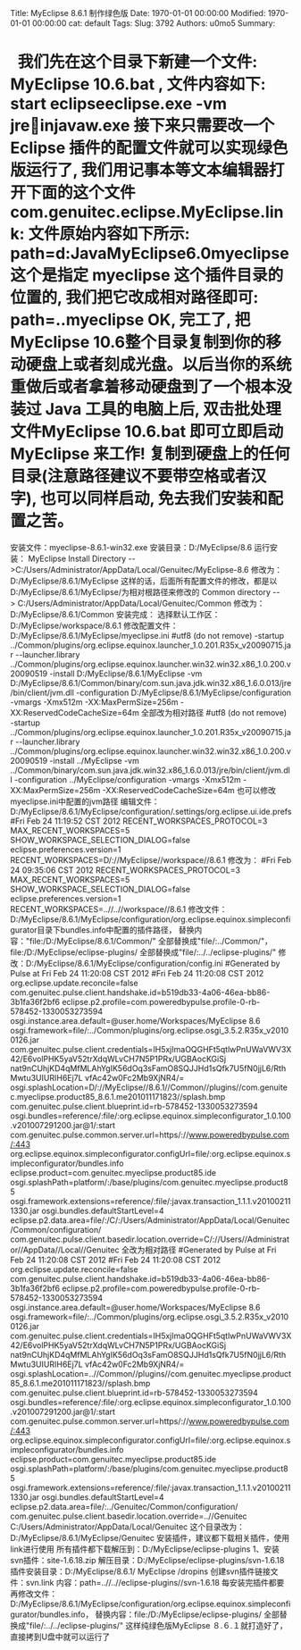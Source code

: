 Title: MyEclipse 8.6.1 制作绿色版
Date: 1970-01-01 00:00:00
Modified: 1970-01-01 00:00:00
cat: default
Tags: 
Slug: 3792
Authors: u0mo5 
Summary: 


 
我们先在这个目录下新建一个文件: MyEclipse 10.6.bat , 文件内容如下: start eclipseeclipse.exe -vm jreinjavaw.exe 接下来只需要改一个Eclipse 插件的配置文件就可以实现绿色版运行了, 我们用记事本等文本编辑器打开下面的这个文件 com.genuitec.eclipse.MyEclipse.link: 文件原始内容如下所示: path=d:JavaMyEclipse6.0myeclipse 这个是指定 myeclipse 这个插件目录的位置的, 我们把它改成相对路径即可: path=..myeclipse OK, 完工了, 把MyEclipse 10.6整个目录复制到你的移动硬盘上或者刻成光盘。以后当你的系统重做后或者拿着移动硬盘到了一个根本没装过 Java 工具的电脑上后, 双击批处理文件MyEclipse 10.6.bat 即可立即启动 MyEclipse 来工作! 复制到硬盘上的任何目录(注意路径建议不要带空格或者汉字), 也可以同样启动, 免去我们安装和配置之苦。
======================================================
安装文件：myeclipse-8.6.1-win32.exe
安装目录：D:/MyEclipse/8.6
运行安装：
MyEclipse Install Directory --&gt;C:/Users/Administrator/AppData/Local/Genuitec/MyEclipse-8.6
修改为：D:/MyEclipse/8.6.1/MyEclipse
这样的话，后面所有配置文件的修改，都是以D:/MyEclipse/8.6.1/MyEclipse/为相对根路径来修改的
Common directory --&gt; C:/Users/Administrator/AppData/Local/Genuitec/Common
修改为：D:/MyEclipse/8.6.1/Common
安装完成：
选择默认工作区：D:/MyEclipse/workspace/8.6.1
修改配置文件：D:/MyEclipse/8.6.1/MyEclipse/myeclipse.ini
#utf8 (do not remove)
-startup
../Common/plugins/org.eclipse.equinox.launcher_1.0.201.R35x_v20090715.jar
--launcher.library
../Common/plugins/org.eclipse.equinox.launcher.win32.win32.x86_1.0.200.v20090519
-install
D:/MyEclipse/8.6.1/MyEclipse
-vm
D:/MyEclipse/8.6.1/Common/binary/com.sun.java.jdk.win32.x86_1.6.0.013/jre/bin/client/jvm.dll
-configuration
D:/MyEclipse/8.6.1/MyEclipse/configuration
-vmargs
-Xmx512m
-XX:MaxPermSize=256m
-XX:ReservedCodeCacheSize=64m
全部改为相对路径
#utf8 (do not remove)
-startup
../Common/plugins/org.eclipse.equinox.launcher_1.0.201.R35x_v20090715.jar
--launcher.library
../Common/plugins/org.eclipse.equinox.launcher.win32.win32.x86_1.0.200.v20090519
-install
../MyEclipse
-vm
../Common/binary/com.sun.java.jdk.win32.x86_1.6.0.013/jre/bin/client/jvm.dll
-configuration
../MyEclipse/configuration
-vmargs
-Xmx512m
-XX:MaxPermSize=256m
-XX:ReservedCodeCacheSize=64m
也可以修改myeclipse.ini中配置的jvm路径
编辑文件：D:/MyEclipse/8.6.1/MyEclipse/configuration/.settings/org.eclipse.ui.ide.prefs
#Fri Feb 24 11:19:52 CST 2012
RECENT_WORKSPACES_PROTOCOL=3
MAX_RECENT_WORKSPACES=5
SHOW_WORKSPACE_SELECTION_DIALOG=false
eclipse.preferences.version=1
RECENT_WORKSPACES=D/://MyEclipse//workspace//8.6.1
修改为：
#Fri Feb 24 09:35:06 CST 2012
RECENT_WORKSPACES_PROTOCOL=3
MAX_RECENT_WORKSPACES=5
SHOW_WORKSPACE_SELECTION_DIALOG=false
eclipse.preferences.version=1
RECENT_WORKSPACES=..//..//workspace//8.6.1
修改文件：D:/MyEclipse/8.6.1/MyEclipse/configuration/org.eclipse.equinox.simpleconfigurator目录下bundles.info中配置的插件路径，
替换内容："file:/D:/MyEclipse/8.6.1/Common/" 全部替换成"file/:../Common/"，
file:/D:/MyEclipse/eclipse-plugins/ 全部替换成"file/:../../eclipse-plugins/"
修改：D:/MyEclipse/8.6.1/MyEclipse/configuration/config.ini
#Generated by Pulse at Fri Feb 24 11:20:08 CST 2012
#Fri Feb 24 11:20:08 CST 2012
org.eclipse.update.reconcile=false
com.genuitec.pulse.client.handshake.id=b519db33-4a06-46ea-bb86-3b1fa36f2bf6
eclipse.p2.profile=com.poweredbypulse.profile-0-rb-578452-1330053273594
osgi.instance.area.default=@user.home/Workspaces/MyEclipse 8.6
osgi.framework=file/:../Common/plugins/org.eclipse.osgi_3.5.2.R35x_v20100126.jar
com.genuitec.pulse.client.credentials=IH5xjImaOQGHFt5qtlwPnUWaVWV3X42/E6volPHK5yaV52trXdqWLvCH7N5P1PRx/UGBAocKGiSj nat9nCUhjKD4qMfMLAhYgIK56dOq3sFamO8SQJJHd1sQfk7U5fN0jjL6/RthMwtu3UIURIH6Ej7L vfAc42w0Fc2Mb9XjNR4/=
osgi.splashLocation=D/://MyEclipse//8.6.1//Common//plugins//com.genuitec.myeclipse.product85_8.6.1.me201011171823//splash.bmp
com.genuitec.pulse.client.blueprint.id=rb-578452-1330053273594
osgi.bundles=reference/:file/:org.eclipse.equinox.simpleconfigurator_1.0.100.v201007291200.jar@1/:start
com.genuitec.pulse.common.server.url=https/://www.poweredbypulse.com/:443
org.eclipse.equinox.simpleconfigurator.configUrl=file/:org.eclipse.equinox.simpleconfigurator/bundles.info
eclipse.product=com.genuitec.myeclipse.product85.ide
osgi.splashPath=platform/:/base/plugins/com.genuitec.myeclipse.product85
osgi.framework.extensions=reference/:file/:javax.transaction_1.1.1.v201002111330.jar
osgi.bundles.defaultStartLevel=4
eclipse.p2.data.area=file/:/C/:/Users/Administrator/AppData/Local/Genuitec/Common/configuration/
com.genuitec.pulse.client.basedir.location.override=C/://Users//Administrator//AppData//Local//Genuitec
全改为相对路径
#Generated by Pulse at Fri Feb 24 11:20:08 CST 2012
#Fri Feb 24 11:20:08 CST 2012
org.eclipse.update.reconcile=false
com.genuitec.pulse.client.handshake.id=b519db33-4a06-46ea-bb86-3b1fa36f2bf6
eclipse.p2.profile=com.poweredbypulse.profile-0-rb-578452-1330053273594
osgi.instance.area.default=@user.home/Workspaces/MyEclipse 8.6
osgi.framework=file/:../Common/plugins/org.eclipse.osgi_3.5.2.R35x_v20100126.jar
com.genuitec.pulse.client.credentials=IH5xjImaOQGHFt5qtlwPnUWaVWV3X42/E6volPHK5yaV52trXdqWLvCH7N5P1PRx/UGBAocKGiSj nat9nCUhjKD4qMfMLAhYgIK56dOq3sFamO8SQJJHd1sQfk7U5fN0jjL6/RthMwtu3UIURIH6Ej7L vfAc42w0Fc2Mb9XjNR4/=
osgi.splashLocation=..//Common//plugins//com.genuitec.myeclipse.product85_8.6.1.me201011171823//splash.bmp
com.genuitec.pulse.client.blueprint.id=rb-578452-1330053273594
osgi.bundles=reference/:file/:org.eclipse.equinox.simpleconfigurator_1.0.100.v201007291200.jar@1/:start
com.genuitec.pulse.common.server.url=https/://www.poweredbypulse.com/:443
org.eclipse.equinox.simpleconfigurator.configUrl=file/:org.eclipse.equinox.simpleconfigurator/bundles.info
eclipse.product=com.genuitec.myeclipse.product85.ide
osgi.splashPath=platform/:/base/plugins/com.genuitec.myeclipse.product85
osgi.framework.extensions=reference/:file/:javax.transaction_1.1.1.v201002111330.jar
osgi.bundles.defaultStartLevel=4
eclipse.p2.data.area=file/:../Genuitec/Common/configuration/
com.genuitec.pulse.client.basedir.location.override=..//Genuitec
C:/Users/Administrator/AppData/Local/Genuitec 这个目录改为：D:/MyEclipse/8.6.1/MyEclipse/Genuitec
安装插件，建议都下载相关插件，使用link进行使用
所有插件都下载解压到：D:/MyEclipse/eclipse-plugins
1、安装svn插件：site-1.6.18.zip
解压目录：D:/MyEclipse/eclipse-plugins/svn-1.6.18
插件安装目录：D:/MyEclipse/8.6.1/ MyEclipse /dropins
创建svn插件链接文件：svn.link
内容：path=..//..//eclipse-plugins//svn-1.6.18
每安装完插件都要再修改文件：D:/MyEclipse/8.6.1/MyEclipse/configuration/org.eclipse.equinox.simpleconfigurator/bundles.info，
替换内容：file:/D:/MyEclipse/eclipse-plugins/ 全部替换成"file/:../../eclipse-plugins/"
这样纯绿色版MyEclipse ８.６.１就打造好了，直接拷到U盘中就可以运行了


